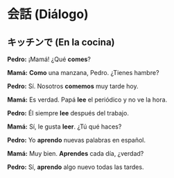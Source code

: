 # 会話 (Diálogo)

## キッチンで (En la cocina)

**Pedro:** ¡Mamá! ¿Qué **comes**?

**Mamá:** **Como** una manzana, Pedro. ¿Tienes hambre?

**Pedro:** Sí. Nosotros **comemos** muy tarde hoy.

**Mamá:** Es verdad. Papá **lee** el periódico y no ve la hora.

**Pedro:** Él siempre **lee** después del trabajo.

**Mamá:** Sí, le gusta **leer**. ¿Tú qué haces?

**Pedro:** Yo **aprendo** nuevas palabras en español.

**Mamá:** Muy bien. **Aprendes** cada día, ¿verdad?

**Pedro:** Sí, **aprendo** algo nuevo todas las tardes.